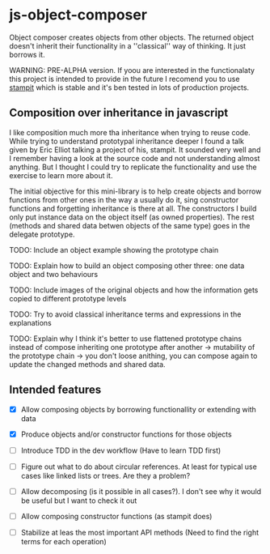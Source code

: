 # js-object-composer
Object composer creates objects from other objects. The returned object doesn't inherit their functionality in a ''classical'' way of thinking. It just borrows it.

WARNING: PRE-ALPHA version. If yoou are interested in the functionalaty this project is intended to provide in the future I recomend you to use [stampit](https://github.com/stampit-org/stampit) which is stable and it's ben tested in lots of production projects.

## Composition over inheritance in javascript
I like composition much more tha inheritance when trying to reuse code. While trying to understand prototypal inheritance deeper I found a talk given by Eric Elliot talking a project of his, stampit. It sounded very well and I remember having a look at the source code and not understanding almost anything. But I thought I could try to replicate the functionality and use the exercise to learn more about it.

The initial objective for this mini-library is to help create objects and borrow functions from other ones in the way a usually do it, sing constructor functions and forgetting inheritance is there at all. 
The constructors I build only put instance data on the object itself (as owned properties). The rest (methods and shared data betwen objects of the same type) goes in the delegate prototype. 

TODO: Include an object example showing the prototype chain

TODO: Explain how to build an object composing other three: one data object and two behaviours

TODO: Include images of the original objects and how the information gets copied to different prototype levels

TODO: Try to avoid classical inheritance terms and expressions in the explanations

TODO: Explain why I think it's better to use flattened prototype chains instead of compose inheriting one prototype after another -> mutability of the prototype chain -> you don't loose anithing, you can compose again to update the changed methods and shared data.


## Intended features
- [x] Allow composing objects by borrowing functionallity or extending with data
- [x] Produce objects and/or constructor functions for those objects
- [ ] Introduce TDD in the dev workflow (Have to learn TDD first)
- [ ] Figure out what to do about circular references. At least for typical use cases like linked lists or trees. Are they a problem?
- [ ] Allow decomposing (is it possible in all cases?). I don't see why it would be useful but I want to check it out
- [ ] Allow composing constructor functions (as stampit does)
- [ ] Stabilize at leas the most important API methods (Need to find the right terms for each operation)
 
